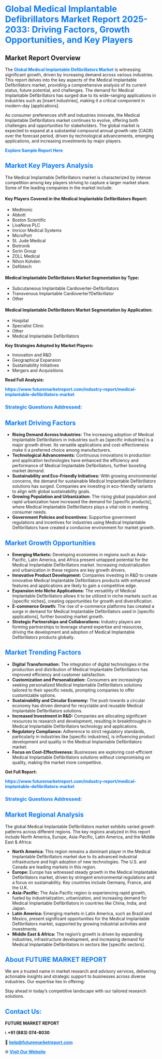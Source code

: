 <h1 style="color: #007BFF;">Global Medical Implantable Defibrillators Market Report 2025-2033: Driving Factors, Growth Opportunities, and Key Players</h1>

<section id="overview">
<h2>Market Report Overview</h2>
<p>The <a href="https://www.futuremarketreport.com/industry-report/medical-implantable-defibrillators-market" style="color: #007BFF; text-decoration: none;"><strong>Global Medical Implantable Defibrillators Market</strong></a> is witnessing significant growth, driven by increasing demand across various industries. This report delves into the key aspects of the Medical Implantable Defibrillators market, providing a comprehensive analysis of its current status, future potential, and challenges. The demand for Medical Implantable Defibrillators has surged due to its wide-ranging applications in industries such as [insert industries], making it a critical component in modern-day [applications].</p>
<p>As consumer preferences shift and industries innovate, the Medical Implantable Defibrillators market continues to evolve, offering both challenges and opportunities for stakeholders. The global market is expected to expand at a substantial compound annual growth rate (CAGR) over the forecast period, driven by technological advancements, emerging applications, and increasing investments by major players.</p>
</section>

<section id="overview">
<p><a href="https://www.futuremarketreport.com/request-sample/reportId=127485" style="color: #007BFF; text-decoration: none;"><strong>Explore Sample Report Here</strong></a></p>
</section>

<section id="key-players">
<h2 style="color: #007BFF;">Market Key Players Analysis</h2>
<p>The Medical Implantable Defibrillators market is characterized by intense competition among key players striving to capture a larger market share. Some of the leading companies in the market include:</p>
<h4>Key Players Covered in the Medical Implantable Defibrillators Report:</h4>
<ul><li>Medtronic</li><li>Abbott</li><li>Boston Scientific</li><li>LivaNova PLC</li><li>Imricor Medical Systems</li><li>MicroPort</li><li>St. Jude Medical</li><li>Biotronik</li><li>Sorin Group</li><li>ZOLL Medical</li><li>Nihon Kohden</li><li>Defibtech</li></ul>
<h4>Medical Implantable Defibrillators Market Segmentation by Type:</h4>
<ul><li>Subcutaneous Implantable Cardioverter-Defibrillators</li><li>Transvenous Implantable Cardioverter?Defibrillator</li><li>Other</li></ul>

<h4>Medical Implantable Defibrillators Market Segmentation by Application:</h4>
<ul><li>Hospital</li><li>Specialist Clinic</li><li>Other</li><li>Medical Implantable Defibrillators</li></ul>
<p><strong>Key Strategies Adopted by Market Players:</strong></p>
<ul>
<li>Innovation and R&D</li>
<li>Geographical Expansion</li>
<li>Sustainability Initiatives</li>
<li>Mergers and Acquisitions</li>
</ul>
</section>

<section>
<p><strong>Read Full Analysis: </strong></p><a href="https://www.futuremarketreport.com/industry-report/medical-implantable-defibrillators-market" style="color: #007BFF; text-decoration: none;"><strong>https://www.futuremarketreport.com/industry-report/medical-implantable-defibrillators-market</strong></a>
<h3 style="color: #007BFF;">Strategic Questions Addressed:</h3>
</section>

<section id="driving-factors">
<h2 style="color: #007BFF;">Market Driving Factors</h2>
<ul>
<li><strong>Rising Demand Across Industries:</strong> The increasing adoption of Medical Implantable Defibrillators in industries such as [specific industries] is a major growth driver. Its versatile applications and cost-effectiveness make it a preferred choice among manufacturers.</li>
<li><strong>Technological Advancements:</strong> Continuous innovations in production and application technologies have enhanced the efficiency and performance of Medical Implantable Defibrillators, further boosting market demand.</li>
<li><strong>Sustainability and Eco-Friendly Initiatives:</strong> With growing environmental concerns, the demand for sustainable Medical Implantable Defibrillators solutions has surged. Companies are investing in eco-friendly variants to align with global sustainability goals.</li>
<li><strong>Growing Population and Urbanization:</strong> The rising global population and rapid urbanization have increased the demand for [specific products], where Medical Implantable Defibrillators plays a vital role in meeting consumer needs.</li>
<li><strong>Government Policies and Incentives:</strong> Supportive government regulations and incentives for industries using Medical Implantable Defibrillators have created a conducive environment for market growth.</li>
</ul>
</section>

<section id="growth-opportunities">
<h2 style="color: #007BFF;">Market Growth Opportunities</h2>
<ul>
<li><strong>Emerging Markets:</strong> Developing economies in regions such as Asia-Pacific, Latin America, and Africa present untapped potential for the Medical Implantable Defibrillators market. Increasing industrialization and urbanization in these regions are key growth drivers.</li>
<li><strong>Innovative Product Development:</strong> Companies investing in R&D to create innovative Medical Implantable Defibrillators products with enhanced features and applications are likely to gain a competitive edge.</li>
<li><strong>Expansion into Niche Applications:</strong> The versatility of Medical Implantable Defibrillators allows it to be utilized in niche markets such as [specific niches], creating opportunities for growth and diversification.</li>
<li><strong>E-commerce Growth:</strong> The rise of e-commerce platforms has created a surge in demand for Medical Implantable Defibrillators used in [specific applications], further boosting market growth.</li>
<li><strong>Strategic Partnerships and Collaborations:</strong> Industry players are forming partnerships to leverage shared expertise and resources, driving the development and adoption of Medical Implantable Defibrillators products globally.</li>
</ul>
</section>

<section id="trending-factors">
<h2 style="color: #007BFF;">Market Trending Factors</h2>
<ul>
<li><strong>Digital Transformation:</strong> The integration of digital technologies in the production and distribution of Medical Implantable Defibrillators has improved efficiency and customer satisfaction.</li>
<li><strong>Customization and Personalization:</strong> Consumers are increasingly seeking personalized Medical Implantable Defibrillators solutions tailored to their specific needs, prompting companies to offer customizable options.</li>
<li><strong>Sustainability and Circular Economy:</strong> The push towards a circular economy has driven demand for recyclable and reusable Medical Implantable Defibrillators solutions.</li>
<li><strong>Increased Investment in R&D:</strong> Companies are allocating significant resources to research and development, resulting in breakthroughs in Medical Implantable Defibrillators technology and applications.</li>
<li><strong>Regulatory Compliance:</strong> Adherence to strict regulatory standards, particularly in industries like [specific industries], is influencing product development and quality in the Medical Implantable Defibrillators market.</li>
<li><strong>Focus on Cost-Effectiveness:</strong> Businesses are exploring cost-efficient Medical Implantable Defibrillators solutions without compromising on quality, making the market more competitive.</li>
</ul>
</section>

<section>
<p><strong>Get Full Report: </strong></p><a href="https://www.futuremarketreport.com/industry-report/medical-implantable-defibrillators-market" style="color: #007BFF; text-decoration: none;"><strong>https://www.futuremarketreport.com/industry-report/medical-implantable-defibrillators-market</strong></a>
<h3 style="color: #007BFF;">Strategic Questions Addressed:</h3>
</section>


<section id="regional-analysis">
<h2 style="color: #007BFF;">Market Regional Analysis</h2>
<p>The global Medical Implantable Defibrillators market exhibits varied growth patterns across different regions. The key regions analyzed in this report include North America, Europe, Asia-Pacific, Latin America, and the Middle East & Africa:</p>
<ul>
<li><strong>North America:</strong> This region remains a dominant player in the Medical Implantable Defibrillators market due to its advanced industrial infrastructure and high adoption of new technologies. The U.S. and Canada are leading markets in this region.</li>
<li><strong>Europe:</strong> Europe has witnessed steady growth in the Medical Implantable Defibrillators market, driven by stringent environmental regulations and a focus on sustainability. Key countries include Germany, France, and the U.K.</li>
<li><strong>Asia-Pacific:</strong> The Asia-Pacific region is experiencing rapid growth, fueled by industrialization, urbanization, and increasing demand for Medical Implantable Defibrillators in countries like China, India, and Japan.</li>
<li><strong>Latin America:</strong> Emerging markets in Latin America, such as Brazil and Mexico, present significant opportunities for the Medical Implantable Defibrillators market, supported by growing industrial activities and investments.</li>
<li><strong>Middle East & Africa:</strong> The region’s growth is driven by expanding industries, infrastructure development, and increasing demand for Medical Implantable Defibrillators in sectors like [specific sectors].</li>
</ul>
</section>

<footer>
<h2 style="color: #007BFF;">About FUTURE MARKET REPORT</h2>
<p>We are a trusted name in market research and advisory services, delivering actionable insights and strategic support to businesses across diverse industries. Our expertise lies in offering:</p>

<p>Stay ahead in today’s competitive landscape with our tailored research solutions.</p>

<h2 style="color: #007BFF;">Contact Us:</h2>
<p><strong>FUTURE MARKET REPORT</strong></p>
<p>📞 <strong>+91 (883) 074-8030</strong></p>
<p>📧 <strong><a href="mailto:help@futuremarketreport.com" style="color: #007BFF;">help@futuremarketreport.com</a></strong></p>
<p>🌐 <strong><a href="https://www.futuremarketreport.com/" style="color: #007BFF;">Visit Our Website</a></strong></p>
</footer>